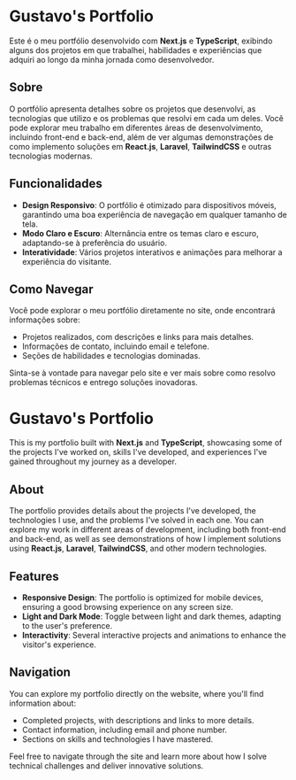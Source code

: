 # Gustavo's Portfolio

Este é o meu portfólio desenvolvido com **Next.js** e **TypeScript**, exibindo alguns dos projetos em que trabalhei, habilidades e experiências que adquiri ao longo da minha jornada como desenvolvedor.

## Sobre

O portfólio apresenta detalhes sobre os projetos que desenvolvi, as tecnologias que utilizo e os problemas que resolvi em cada um deles. Você pode explorar meu trabalho em diferentes áreas de desenvolvimento, incluindo front-end e back-end, além de ver algumas demonstrações de como implemento soluções em **React.js**, **Laravel**, **TailwindCSS** e outras tecnologias modernas.

## Funcionalidades

- **Design Responsivo**: O portfólio é otimizado para dispositivos móveis, garantindo uma boa experiência de navegação em qualquer tamanho de tela.
- **Modo Claro e Escuro**: Alternância entre os temas claro e escuro, adaptando-se à preferência do usuário.
- **Interatividade**: Vários projetos interativos e animações para melhorar a experiência do visitante.

## Como Navegar

Você pode explorar o meu portfólio diretamente no site, onde encontrará informações sobre:

- Projetos realizados, com descrições e links para mais detalhes.
- Informações de contato, incluindo email e telefone.
- Seções de habilidades e tecnologias dominadas.

Sinta-se à vontade para navegar pelo site e ver mais sobre como resolvo problemas técnicos e entrego soluções inovadoras.



# Gustavo's Portfolio

This is my portfolio built with **Next.js** and **TypeScript**, showcasing some of the projects I've worked on, skills I've developed, and experiences I've gained throughout my journey as a developer.

## About

The portfolio provides details about the projects I've developed, the technologies I use, and the problems I've solved in each one. You can explore my work in different areas of development, including both front-end and back-end, as well as see demonstrations of how I implement solutions using **React.js**, **Laravel**, **TailwindCSS**, and other modern technologies.

## Features

- **Responsive Design**: The portfolio is optimized for mobile devices, ensuring a good browsing experience on any screen size.
- **Light and Dark Mode**: Toggle between light and dark themes, adapting to the user's preference.
- **Interactivity**: Several interactive projects and animations to enhance the visitor's experience.

## Navigation

You can explore my portfolio directly on the website, where you'll find information about:

- Completed projects, with descriptions and links to more details.
- Contact information, including email and phone number.
- Sections on skills and technologies I have mastered.

Feel free to navigate through the site and learn more about how I solve technical challenges and deliver innovative solutions.
